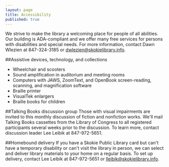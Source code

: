 ```yaml
---
layout: page
title: Accessibility
published: true
---
```


We strive to make the library a welcoming place for people of all abilities. Our building is ADA-compliant and we offer many free services for persons with disabilities and special needs. For more information, contact Dawn Wlezien at 847-324-3185 or dwlezien@skokielibrary.info.

##Assistive devices, technology, and collections
- Wheelchair and scooters
- Sound amplification in auditorium and meeting rooms
- Computers with JAWS, ZoomText, and OpenBook screen-reading, scanning, and magnification software
- Braille printer
- VisualTek enlargers
- Braille books for children

##Talking Books discussion group
Those with visual impairments are invited to this monthly discussion of fiction and nonfiction works. We'll mail Talking Books cassettes from the Library of Congress to all registered participants several weeks prior to the discussion. To learn more, contact discussion leader Lee Leibik at 847-972-5651.

##Homebound delivery
If you have a Skokie Public Library card but can't have a temporary disability or can't visit the library in person, we can select and deliver library materials to your home on a regular basis. To set up delivery, contact Lee Leibik at 847-972-5651 or lleibik@skokielibrary.info. 